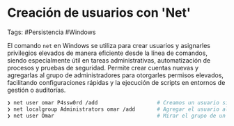 # Creación de usuarios con 'Net'

Tags: #Persistencia #Windows 

El comando `net` en Windows se utiliza para crear usuarios y asignarles privilegios elevados de manera eficiente desde la línea de comandos, siendo especialmente útil en tareas administrativas, automatización de procesos y pruebas de seguridad. Permite crear cuentas nuevas y agregarlas al grupo de administradores para otorgarles permisos elevados, facilitando configuraciones rápidas y la ejecución de scripts en entornos de gestión o auditorías.

```bash 
❯ net user omar P4ssw0rd /add                   # Creamos un usuario siendo 'NT Authority\System'
❯ net localgroup Administrators omar /add       # Agregar el usuario al grupo 'Administrators'
❯ net user Omar                                 # Mirar el grupo de un usuario en especifico
```